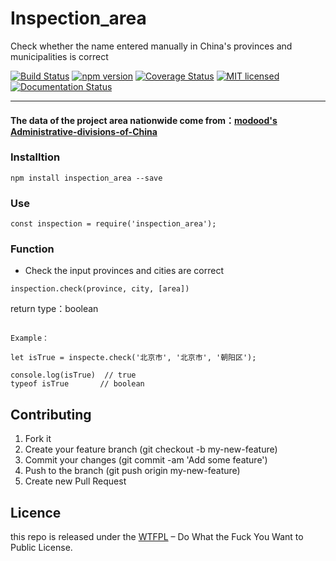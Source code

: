 Inspection_area
====

Check whether the name entered manually in China's provinces and municipalities is correct


[![Build Status](https://travis-ci.org/liees/inspection_area.svg?branch=master)](https://travis-ci.org/liees/inspection_area)
[![npm version](https://badge.fury.io/js/inspection_area.svg)](https://badge.fury.io/js/inspection_area)
[![Coverage Status](https://coveralls.io/repos/github/nnliang/Inspection_area/badge.svg?branch=master)](https://coveralls.io/github/nnliang/Inspection_area?branch=master)
[![MIT licensed](https://img.shields.io/dub/l/vibe-d.svg)](LICENSE)
[![Documentation Status](https://readthedocs.org/projects/inspection-area/badge/?version=master)](http://inspection-area.readthedocs.io/en/latest/?badge=master)
                
-----

#### The data of the project area nationwide come from：[modood's Administrative-divisions-of-China][2]


### Installtion
```
npm install inspection_area --save
```

### Use

```
const inspection = require('inspection_area');
```

### Function

- Check the input provinces and cities are correct

```
inspection.check(province, city, [area])
```

return type：boolean

```

Example：

let isTrue = inspecte.check('北京市', '北京市', '朝阳区');

console.log(isTrue)  // true
typeof isTrue       // boolean

```

[2]: https://github.com/modood/Administrative-divisions-of-China

## Contributing

1. Fork it
2. Create your feature branch (git checkout -b my-new-feature)
3. Commit your changes (git commit -am 'Add some feature')
4. Push to the branch (git push origin my-new-feature)
5. Create new Pull Request

## Licence

this repo is released under the [WTFPL](https://github.com/liees/inspection_area/blob/master/LICENSE) – Do What the Fuck You Want to Public License.
